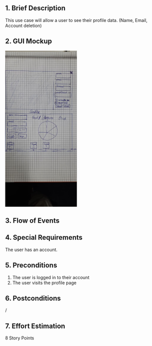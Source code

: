 ## 1. Brief Description
This use case will allow a user to see their profile data. (Name, Email, Account deletion)
## 2. GUI Mockup
<img src="../viewMockups/60b79e09-5575-4556-977d-a732de14cf4b.jpeg" height="500" alt="guimockups"></img>

## 3. Flow of Events
## 4. Special Requirements
The user has an account.
## 5. Preconditions
1. The user is logged in to their account
2. The user visits the profile page
## 6. Postconditions
/
## 7. Effort Estimation
8 Story Points